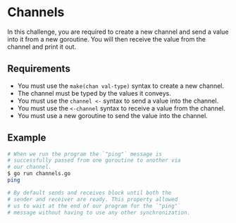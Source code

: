 # Channels

In this challenge, you are required to create a new channel and send a value into it from a new goroutine. You will then receive the value from the channel and print it out.

## Requirements

- You must use the `make(chan val-type)` syntax to create a new channel.
- The channel must be typed by the values it conveys.
- You must use the `channel <-` syntax to send a value into the channel.
- You must use the `<-channel` syntax to receive a value from the channel.
- You must use a new goroutine to send the value into the channel.

## Example

```sh
# When we run the program the `"ping"` message is
# successfully passed from one goroutine to another via
# our channel.
$ go run channels.go
ping

# By default sends and receives block until both the
# sender and receiver are ready. This property allowed
# us to wait at the end of our program for the `"ping"`
# message without having to use any other synchronization.
```
